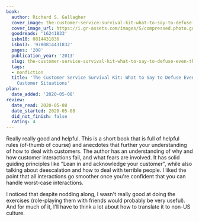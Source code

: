 ```yaml
---
book:
  author: Richard S. Gallagher
  cover_image: the-customer-service-survival-kit-what-to-say-to-defuse-even-the-worst-customer-situations.jpg
  cover_image_url: https://i.gr-assets.com/images/S/compressed.photo.goodreads.com/books/1358751606l/16241833._SX98_.jpg
  goodreads: '16241833'
  isbn10: 0814431836
  isbn13: '9780814431832'
  pages: '208'
  publication_year: '2013'
  slug: the-customer-service-survival-kit-what-to-say-to-defuse-even-the-worst-customer-situations
  tags:
  - nonfiction
  title: 'The Customer Service Survival Kit: What to Say to Defuse Even the Worst
    Customer Situations'
plan:
  date_added: '2020-05-08'
review:
  date_read: 2020-05-08
  date_started: 2020-05-08
  did_not_finish: false
  rating: 4
---
```


Really really good and helpful. This is a short book that is full of helpful rules (of-thumb of course) and anecdotes that further your understanding of how to deal with customers. The author has an understanding of why and how customer interactions fail, and what fears are involved. It has solid guiding principles like "Lean in and acknowledge your customer", while also talking about deescalation and how to deal with terrible people. I liked the point that all interactions go smoother once you're confident that you can handle worst-case interactions.

I noticed that despite nodding along, I wasn't really good at doing the exercises (role-playing them with friends would probably be very useful). And for much of it, I'll have to think a lot about how to translate it to non-US culture.
